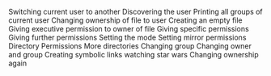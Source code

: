 Switching current user to another
Discovering the user
Printing all groups of current user
Changing ownership of file to user
Creating an empty file
Giving executive permission to owner of file
Giving specific permissions
Giving further permissions
Setting the mode
Setting mirror permissions
Directory Permissions
More directories
Changing group
Changing owner and group
Creating symbolic links
watching star wars
Changing ownership again
